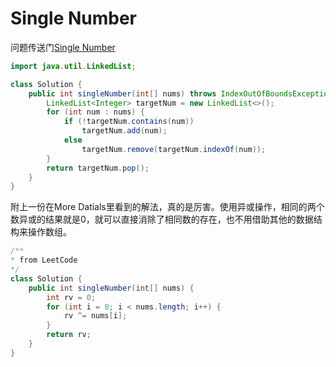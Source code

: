 # Single Number
问题传送门[Single Number](https://leetcode.com/problems/single-number/description/)
```Java
import java.util.LinkedList;

class Solution {
    public int singleNumber(int[] nums) throws IndexOutOfBoundsException{
    	LinkedList<Integer> targetNum = new LinkedList<>();
    	for (int num : nums) {
    		if (!targetNum.contains(num))
    			targetNum.add(num);
    		else
    			targetNum.remove(targetNum.indexOf(num));
    	}
    	return targetNum.pop();
    }
}
```

附上一份在More Datials里看到的解法，真的是厉害。使用异或操作，相同的两个数异或的结果就是0，就可以直接消除了相同数的存在，也不用借助其他的数据结构来操作数组。
```Java
/**
* from LeetCode
*/
class Solution {
    public int singleNumber(int[] nums) {
        int rv = 0;
        for (int i = 0; i < nums.length; i++) {
            rv ^= nums[i];
        }
        return rv;
    }
}
```